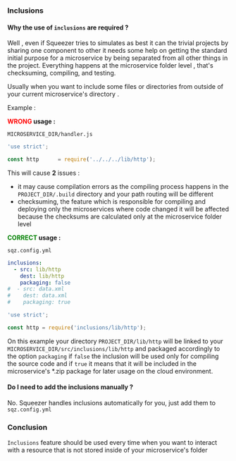 ### Inclusions

#### Why the use of `inclusions` are required ?

Well , even if Squeezer tries to simulates as best it can the trivial projects by sharing one component
to other it needs some help on getting the standard initial purpose for a microservice by 
 being separated from all other things in the project. Everything happens at the microservice folder level , that's checksuming,
compiling, and testing.

Usually when you want to include some files or directories from outside of your current
microservice's directory . 

Example :

**<font color="red">WRONG</font> usage :**

`MICROSERVICE_DIR/handler.js`

```javascript
'use strict';

const http      = require('../../../lib/http');
```

This will cause **2** issues :
  - it may cause compilation errors as the compiling process happens in the `PROJECT_DIR/.build` directory and your path routing will be different 
  - checksuming, the feature which is responsible for compiling and deploying only the microservices where code changed it will be affected because 
  the checksums are calculated only at the microservice folder level


**<font color="green">CORRECT</font> usage :**

`sqz.config.yml` 

```yaml
inclusions:
  - src: lib/http
    dest: lib/http
    packaging: false
#  - src: data.xml
#    dest: data.xml
#    packaging: true    
```

```javascript
'use strict';

const http = require('inclusions/lib/http');
```


On this example your directory `PROJECT_DIR/lib/http` will be linked to your
`MICROSERVICE_DIR/src/inclusions/lib/http` and packaged accordingly to the option `packaging` if `false` the inclusion will be used
only for compiling the source code and if `true`  it means that it will be included in the microservice's *.zip package for later usage 
on the cloud environment.

#### Do I need to add the inclusions manually ?

No. Squeezer handles inclusions automatically for you, just add them to `sqz.config.yml`  


### Conclusion

`Inclusions` feature should be used every time when you want to interact with a resource that is not
stored inside of your microservice's folder 
